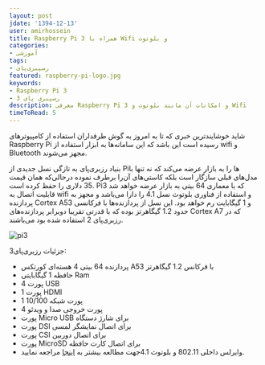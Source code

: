 ```yaml
---
layout: post
jdate: '1394-12-13'
user: amirhossein
title: Raspberry Pi 3 همراه با Wifi و بلوتوث
categories:
- آموزشی
tags:
- رسپبری‌پای
featured: raspberry-pi-logo.jpg
keywords:
- Raspberry Pi 3
- رسپبری پای 3
description: معرفی Raspberry Pi 3 و امکانات آن مانند بلوتوث و Wifi
timeToRead: 5
---
```


شاید خوشایندترین خبری که تا به امروز به گوش طرفداران استفاده از کامپیوترهای Raspberry Pi رسیده است این باشد که این سامانه‌ها به ابزار استفاده از wifi و Bluetooth مجهز می‌شوند.

بنیاد رزبری‌پای به تازگی نسل جدیدی از Piها را به بازار عرضه می‌کند که نه تنها با مدل‌های قبلی سازگار است بلکه کاستی‌های آن‌را برطرف نموده درحالی‌که همان قیمت 35 دلاری را حفظ کرده است. Pi3 که با معماری 64 بیتی به بازار عرضه خواهد شد قابلیت اتصال به wifi و استفاده از فناوری بلوتوث نسل 4.1 را دارا می‌باشد و مجهز به پردازنده Cortex A53 و 1 گیگابایت رم خواهد بود. این نسل از پردازنده‌ها با فرکانسی حدود 1.2 گیگاهرتز بوده که با قدرتی تقریبا دوبرابر پردازنده‌های Cortex A7 که در رزبری‌پای 2 استفاده شده بود می‌باشند.

![pi3](/linuxiha/images/pi3-300x200.jpg)

جزئیات رزبری‌پای3:

*   پردازنده 64 بیتی 4 هسته‌ای کورتکس A53 با فرکانس 1.2 گیگاهرتز
*   حافظه 1 گیگابایتی Ram
*   4 پورت USB
*   1 پورت HDMI
*   1 پورت شبکه 10/100
*   4 پورت خروجی صدا و ویدئو
*   پورت Micro USB برای شارژ دستگاه
*   پورت DSI برای اتصال نمایشگر لمسی
*   پورت CSI برای اتصال دوربین
*   پورت MicroSD برای اتصال کارت حافظه
*   وایرلس داخلی 802.11 و بلوتوث 4.1جهت مطالعه بیشتر به [اینجا](https://www.raspberrypi.org/blog/raspberry-pi-3-on-sale/) مراجعه نمایید.